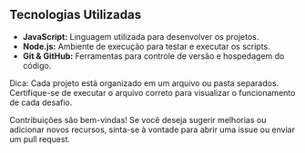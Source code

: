 ## Tecnologias Utilizadas

- **JavaScript:** Linguagem utilizada para desenvolver os projetos.  
- **Node.js:** Ambiente de execução para testar e executar os scripts.  
- **Git & GitHub:** Ferramentas para controle de versão e hospedagem do código.

Dica: Cada projeto está organizado em um arquivo ou pasta separados. Certifique-se de executar o arquivo correto para visualizar o funcionamento de cada desafio.

Contribuições são bem-vindas! Se você deseja sugerir melhorias ou adicionar novos recursos, sinta-se à vontade para abrir uma issue ou enviar um pull request.
